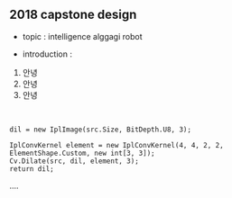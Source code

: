 ## 2018 capstone design ##

- topic : intelligence alggagi robot 

- introduction : 

1. 안녕
2. 안녕
3. 안녕

<br>

    dil = new IplImage(src.Size, BitDepth.U8, 3);

    IplConvKernel element = new IplConvKernel(4, 4, 2, 2, ElementShape.Custom, new int[3, 3]);
    Cv.Dilate(src, dil, element, 3);
    return dil;

....
